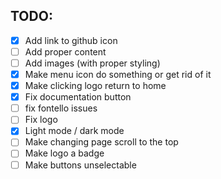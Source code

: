 ## TODO:

- [X] Add link to github icon
- [ ] Add proper content
- [ ] Add images (with proper styling)
- [X] Make menu icon do something or get rid of it
- [X] Make clicking logo return to home
- [X] Fix documentation button
- [ ] fix fontello issues
- [ ] Fix logo
- [X] Light mode / dark mode
- [ ] Make changing page scroll to the top
- [ ] Make logo a badge
- [ ] Make buttons unselectable